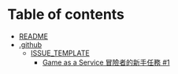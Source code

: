 # Table of contents

* [README](README.md)
* [.github](.github/README.md)
  * [ISSUE\_TEMPLATE](.github/issue\_template/README.md)
    * [Game as a Service 冒險者的新手任務 #1](.github/ISSUE\_TEMPLATE/建立第一個冒險者新手任務-issue-.md)
